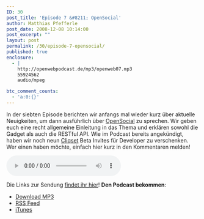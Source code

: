 ```yaml
---
ID: 30
post_title: 'Episode 7 &#8211; OpenSocial'
author: Matthias Pfefferle
post_date: 2008-12-08 10:14:00
post_excerpt: ""
layout: post
permalink: /30/episode-7-opensocial/
published: true
enclosure:
  - |
    http://openwebpodcast.de/mp3/openweb07.mp3
    55924562
    audio/mpeg

btc_comment_counts:
  - 'a:0:{}'
---
```

In der siebten Episode berichten wir anfangs mal wieder kurz über aktuelle Neuigkeiten, um dann ausführlich über <a href="http://opensocial.org">OpenSocial</a> zu sprechen. Wir geben euch eine recht allgemeine Einleitung in das Thema und erklären sowohl die Gadget als auch die RESTful API.
Wie im Podcast bereits angekündigt, haben wir noch neun <a href="http://cliqset.com">Cliqset</a> Beta Invites für Developer zu verschenken. Wer einen haben möchte, einfach hier kurz in den Kommentaren melden!

<audio controls>
  <source src="http://openwebpodcast.de/mp3/openweb07.mp3" type="audio/mpeg">
  Ihr Browser unterstützt diesen Audio-Player nicht.
</audio>

Die Links zur Sendung [findet ihr hier](http://openweb.mixxt.de/networks/wiki/index.episode-7)! **Den Podcast bekommen**:

*   [Download MP3](http://openwebpodcast.de/mp3/openweb07.mp3)
*   [RSS Feed](http://feeds.feedburner.com/openwebcast)
*   [iTunes](http://phobos.apple.com/WebObjects/MZStore.woa/wa/viewPodcast?id=294732929)
